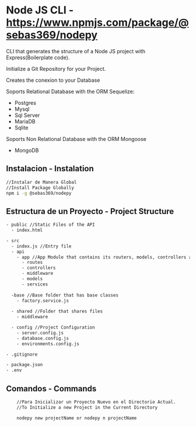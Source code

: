 # Node JS CLI - https://www.npmjs.com/package/@sebas369/nodepy

CLI that generates the structure of a Node JS project with Express(Boilerplate code).

Initialize a Git Repository for your Project.

Creates the conexion to your Database

Soports Relational Database with the ORM Sequelize:

- Postgres
- Mysql
- Sql Server
- MariaDB
- Sqlite

Soports Non Relational Database with the ORM Mongoose

- MongoDB

## Instalacion - Instalation

```bash
//Instalar de Manera Global
//Install Package Globally
npm i -g @sebas369/nodepy

```

## Estructura de un Proyecto - Project Structure

```bash
- public //Static Files of the API
  - index.html

- src
  - index.js //Entry file
  - api 
    - app //App Module that contains its routers, models, controllers and services. 
      - routes
      - controllers
      - middleware
      - models
      - services
        
  -base //Base folder that has base classes
    - factory.service.js
  
  - shared //Folder that shares files
    - middleware

  - config //Project Configuration
    - server.config.js
    - database.config.js
    - environments.config.js

- .gitignore

- package.json
- .env
```

## Comandos - Commands

```bash
    //Para Inicializar un Proyecto Nuevo en el Directorio Actual.
    //To Initialize a new Project in the Current Directory

    nodepy new projectName or nodepy n projectName
```
